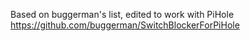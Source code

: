 Based on buggerman's list, edited to work with PiHole
https://github.com/buggerman/SwitchBlockerForPiHole
